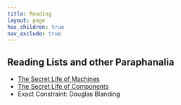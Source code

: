 ```yaml
---
title: Reading
layout: page
has_children: true 
nav_exclude: true 
---
```


## Reading Lists and other Paraphanalia 


- [The Secret Life of Machines](https://en.wikipedia.org/wiki/The_Secret_Life_of_Machines)  
- [The Secret Life of Components](https://www.youtube.com/watch?v=6JAgXz6xO0s)  
- Exact Constraint: Douglas Blanding 
